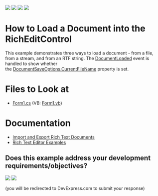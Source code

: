 <!-- default badges list -->
![](https://img.shields.io/endpoint?url=https://codecentral.devexpress.com/api/v1/VersionRange/128610831/18.1.3%2B)
[![](https://img.shields.io/badge/Open_in_DevExpress_Support_Center-FF7200?style=flat-square&logo=DevExpress&logoColor=white)](https://supportcenter.devexpress.com/ticket/details/E1222)
[![](https://img.shields.io/badge/📖_How_to_use_DevExpress_Examples-e9f6fc?style=flat-square)](https://docs.devexpress.com/GeneralInformation/403183)
[![](https://img.shields.io/badge/💬_Leave_Feedback-feecdd?style=flat-square)](#does-this-example-address-your-development-requirementsobjectives)
<!-- default badges end -->

# How to Load a Document into the RichEditControl

This example demonstrates three ways to load a document - from a file, from a stream, and from an RTF string. The [DocumentLoaded](https://docs.devexpress.com/WindowsForms/DevExpress.XtraRichEdit.RichEditControl.DocumentLoaded) event is handled to show whether the [DocumentSaveOptions.CurrentFileName](https://docs.devexpress.com/OfficeFileAPI/DevExpress.XtraRichEdit.DocumentSaveOptions.CurrentFileName) property is set.

# Files to Look at

* [Form1.cs](./CS/LoadDocumentExample/Form1.cs) (VB: [Form1.vb](./VB/LoadDocumentExample/Form1.vb))

# Documentation

* [Import and Export Rich Text Documents](https://docs.devexpress.com/WindowsForms/9333/controls-and-libraries/rich-text-editor/import-and-export)
* [Rich Text Editor Examples](https://docs.devexpress.com/WindowsForms/5806/controls-and-libraries/rich-text-editor/examples)


<!-- feedback -->
## Does this example address your development requirements/objectives?

[<img src="https://www.devexpress.com/support/examples/i/yes-button.svg"/>](https://www.devexpress.com/support/examples/survey.xml?utm_source=github&utm_campaign=how-to-load-a-document-into-the-richedit-control&~~~was_helpful=yes) [<img src="https://www.devexpress.com/support/examples/i/no-button.svg"/>](https://www.devexpress.com/support/examples/survey.xml?utm_source=github&utm_campaign=how-to-load-a-document-into-the-richedit-control&~~~was_helpful=no)

(you will be redirected to DevExpress.com to submit your response)
<!-- feedback end -->
